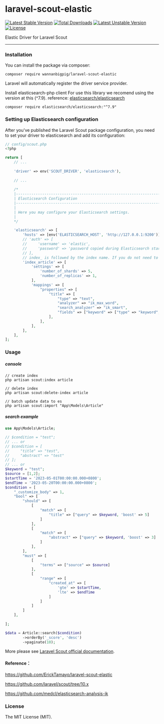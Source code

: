 # laravel-scout-elastic

[![Latest Stable Version](http://poser.pugx.org/wannanbigpig/laravel-scout-elastic/v)](https://packagist.org/packages/wannanbigpig/laravel-scout-elastic) [![Total Downloads](http://poser.pugx.org/wannanbigpig/laravel-scout-elastic/downloads)](https://packagist.org/packages/wannanbigpig/laravel-scout-elastic) [![Latest Unstable Version](http://poser.pugx.org/wannanbigpig/laravel-scout-elastic/v/unstable)](https://packagist.org/packages/wannanbigpig/laravel-scout-elastic) [![License](http://poser.pugx.org/wannanbigpig/laravel-scout-elastic/license)](https://packagist.org/packages/wannanbigpig/laravel-scout-elastic) 

Elastic Driver for Laravel Scout

--- 

### Installation
You can install the package via composer:

```shell
composer require wannanbigpig/laravel-scout-elastic
```

Laravel will automatically register the driver service provider.

Install elasticsearch-php client
For use this library we recomend using the version at this (^7.9). reference: [elasticsearch/elasticsearch](https://github.com/elastic/elasticsearch-php/tree/7.9)

```shell
composer require elasticsearch/elasticsearch:"^7.9"
```

### Setting up Elasticsearch configuration
After you've published the Laravel Scout package configuration, you need to set your driver to elasticsearch and add its configuration:
```php
// config/scout.php
<?php

return [
    // ...
    
    'driver' => env('SCOUT_DRIVER', 'elasticsearch'),
    
    // ...
    
    /*
    |--------------------------------------------------------------------------
    | Elasticsearch Configuration
    |--------------------------------------------------------------------------
    |
    | Here you may configure your Elasticsearch settings.
    |
    */

    'elasticsearch' => [
        'hosts' => [env('ELASTICSEARCH_HOST', 'http://127.0.0.1:9200')],
        // 'auth' => [
        //     'username' => 'elastic',
        //     'password' => 'password copied during Elasticsearch start',
        // ],
        // index_ is followed by the index name. If you do not need to customize the index analyzer, skip the following Settings
        'index_article' => [
            'settings' => [
                'number_of_shards' => 5,
                'number_of_replicas' => 1,
            ],
            'mappings' => [
                "properties" => [
                    "title" => [
                        "type" => "text",
                        "analyzer" => "ik_max_word",
                        "search_analyzer" => "ik_smart",
                        "fields" => ["keyword" => ["type" => "keyword", "ignore_above" => 256]],
                    ],
                ],
            ],
        ],
    ],
];
```
### Usage
##### console
```shell
// create index
php artisan scout:index article

// delete index
php artisan scout:delete-index article

// batch update data to es
php artisan scout:import "App\Models\Article"

```
##### search example
```php
use App\Models\Article;

// $condition = "test";
// ... or
// $condition = [
//     "title" => "test",
//     "abstract" => "test"
// ];
// ... or
$keyword = "test";
$source = [1,2];
$startTime = '2023-05-01T00:00:00.000+0800';
$endTime = '2023-05-20T00:00:00.000+0800';
$condition = [
    "_customize_body" => 1,
    "bool" => [
        "should" => [
            [
                "match" => [
                    "title" => ["query" => $keyword, 'boost' => 5]
                ]
            ],
            [
                "match" => [
                    "abstract" => ["query" => $keyword, 'boost' => 3]
                ]
            ],
        ],
        "must" => [
            [
                "terms" => ["source" => $source]
            ],
            [
                "range" => [
                    "created_at" => [
                        'gte' => $startTime,
                        'lte' => $endTime
                    ]
                ]
            ]
        ]
    ],
     
];

$data = Article::search($condition)
        ->orderBy('_score', 'desc')
        ->paginate(10);
```
More please see [Laravel Scout official documentation](https://laravel.com/docs/10.x/scout).

#### Reference：
https://github.com/ErickTamayo/laravel-scout-elastic

https://github.com/laravel/scout/tree/10.x

https://github.com/medcl/elasticsearch-analysis-ik
### License
The MIT License (MIT).